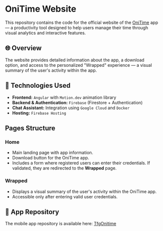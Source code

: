 # OniTime Website

This repository contains the code for the official website of the [OniTime](https://github.com/KokorikoFC/TfgOnitime.git) app — a productivity tool designed to help users manage their time through visual analytics and interactive features.

## 🌐 Overview

The website provides detailed information about the app, a download option, and access to the personalized "Wrapped" experience — a visual summary of the user's activity within the app.

## 🚀 Technologies Used

- **Frontend:** `Angular` with `Motion.dev` animation library
- **Backend & Authentication:** `Firebase` (Firestore + Authentication)
- **Chat Assistant:** Integration using `Google Cloud` and `Docker`
- **Hosting:** `Firebase Hosting`

## Pages Structure

### Home

- Main landing page with app information.
- Download button for the OniTime app.
- Includes a form where registered users can enter their credentials.
  If validated, they are redirected to the **Wrapped** page.

### Wrapped

- Displays a visual summary of the user's activity within the OniTime app.
- Accessible only after entering valid user credentials.

## 📂 App Repository

The mobile app repository is available here: [TfgOnitime](https://github.com/KokorikoFC/TfgOnitime.git)
